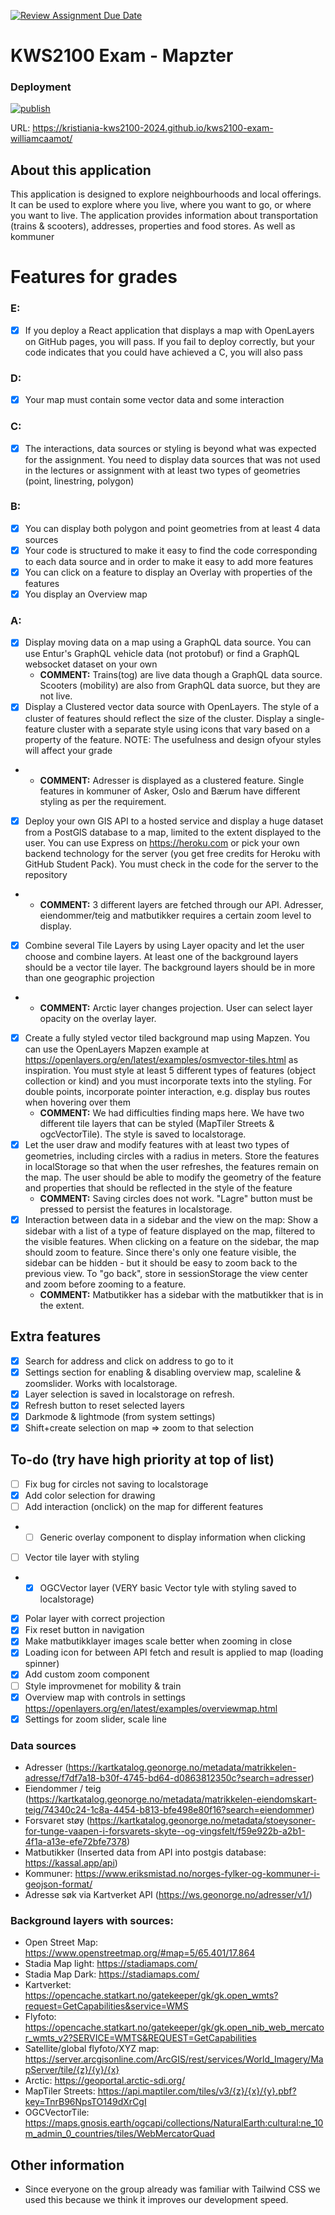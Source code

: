 [![Review Assignment Due Date](https://classroom.github.com/assets/deadline-readme-button-24ddc0f5d75046c5622901739e7c5dd533143b0c8e959d652212380cedb1ea36.svg)](https://classroom.github.com/a/y-IGFidy)

# KWS2100 Exam - Mapzter

### Deployment

[![publish](https://github.com/kristiania-kws2100-2024/kws2100-exam-williamcaamot/actions/workflows/publish.yaml/badge.svg)](https://github.com/kristiania-kws2100-2024/kws2100-exam-williamcaamot/actions)

URL: https://kristiania-kws2100-2024.github.io/kws2100-exam-williamcaamot/

## About this application

This application is designed to explore neighbourhoods and local offerings. It can be used to explore where you live, where you want to go, or where you want to live. The application provides information about transportation (trains & scooters), addresses, properties and food stores. As well as kommuner

# Features for grades

### E:

- [x] If you deploy a React application that displays a map with OpenLayers on GitHub pages, you will pass. If you fail to deploy correctly, but your code indicates that you could have achieved a C, you will also pass

### D:

- [x] Your map must contain some vector data and some interaction

### C:

- [x] The interactions, data sources or styling is beyond what was expected for the assignment. You need to display data sources that was not used in the lectures or assignment with at least two types of geometries (point, linestring, polygon)

### B:

- [x] You can display both polygon and point geometries from at least 4 data sources
- [x] Your code is structured to make it easy to find the code corresponding to each data source and in order to make it easy to add more features
- [x] You can click on a feature to display an Overlay with properties of the features
- [x] You display an Overview map

### A:

- [x] Display moving data on a map using a GraphQL data source. You can use Entur's GraphQL vehicle data (not protobuf) or find a GraphQL websocket dataset on your own
  - **COMMENT:** Trains(tog) are live data though a GraphQL data source. Scooters (mobility) are also from GraphQL data suorce, but they are not live.
- [x] Display a Clustered vector data source with OpenLayers. The style of a cluster of features should reflect the size of the cluster. Display a single-feature cluster with a separate style using icons that vary based on a property of the feature. NOTE: The usefulness and design ofyour styles will affect your grade
- - **COMMENT:** Adresser is displayed as a clustered feature. Single features in kommuner of Asker, Oslo and Bærum have different styling as per the requirement.
- [x] Deploy your own GIS API to a hosted service and display a huge dataset from a PostGlS database to a map, limited to the extent displayed to the user. You can use Express on https://heroku.com or pick your own backend technology for the server (you get free credits for Heroku with GitHub Student Pack). You must check in the code for the server to the repository
- - **COMMENT:** 3 different layers are fetched through our API. Adresser, eiendommer/teig and matbutikker requires a certain zoom level to display.
- [x] Combine several Tile Layers by using Layer opacity and let the user choose and combine layers. At least one of the background layers should be a vector tile layer. The background layers should be in more than one geographic projection
- - **COMMENT:** Arctic layer changes projection. User can select layer opacity on the overlay layer.
- [x] Create a fully styled vector tiled background map using Mapzen. You can use the OpenLayers Mapzen example at https://openlayers.org/en/latest/examples/osmvector-tiles.html as inspiration. You must style at least 5 different types of features (object collection or kind) and you must incorporate texts into the styling. For double points, incorporate pointer interaction, e.g. display bus routes when hovering over them
  - **COMMENT:** We had difficulties finding maps here. We have two different tile layers that can be styled (MapTiler Streets & ogcVectorTile). The style is saved to localstorage.
- [x] Let the user draw and modify features with at least two types of geometries, including circles with a radius in meters. Store the features in localStorage so that when the user refreshes, the features remain on the map. The user should be able to modify the geometry of the feature and properties that should be reflected in the style of the feature
  - **COMMENT:** Saving circles does not work. "Lagre" button must be pressed to persist the features in localstorage.
- [x] Interaction between data in a sidebar and the view on the map: Show a sidebar with a list of a type of feature displayed on the map, filtered to the visible features. When clicking on a feature on the sidebar, the map should zoom to feature. Since there's only one feature visible, the sidebar can be hidden - but it should be easy to zoom back to the previous view. To "go back", store in sessionStorage the view center and zoom before zooming to a feature.
  - **COMMENT:** Matbutikker has a sidebar with the matbutikker that is in the extent.

## Extra features

- [x] Search for address and click on address to go to it
- [x] Settings section for enabling & disabling overview map, scaleline & zoomslider. Works with localstorage.
- [x] Layer selection is saved in localstorage on refresh.
- [x] Refresh button to reset selected layers
- [x] Darkmode & lightmode (from system settings)
- [x] Shift+create selection on map => zoom to that selection

## To-do (try have high priority at top of list)

- [ ] Fix bug for circles not saving to localstorage
- [x] Add color selection for drawing
- [ ] Add interaction (onclick) on the map for different features
- - [ ] Generic overlay component to display information when clicking
- [ ] Vector tile layer with styling
- - [x] OGCVector layer (VERY basic Vector tyle with styling saved to localstorage)
- [x] Polar layer with correct projection
- [x] Fix reset button in navigation
- [x] Make matbutikklayer images scale better when zooming in close
- [x] Loading icon for between API fetch and result is applied to map (loading spinner)
- [x] Add custom zoom component
- [ ] Style improvmenet for mobility & train
- [x] Overview map with controls in settings https://openlayers.org/en/latest/examples/overviewmap.html
- [x] Settings for zoom slider, scale line

### Data sources

- Adresser (https://kartkatalog.geonorge.no/metadata/matrikkelen-adresse/f7df7a18-b30f-4745-bd64-d0863812350c?search=adresser)
- Eiendommer / teig (https://kartkatalog.geonorge.no/metadata/matrikkelen-eiendomskart-teig/74340c24-1c8a-4454-b813-bfe498e80f16?search=eiendommer)
- Forsvaret støy (https://kartkatalog.geonorge.no/metadata/stoeysoner-for-tunge-vaapen-i-forsvarets-skyte--og-vingsfelt/f59e922b-a2b1-4f1a-a13e-efe72bfe7378)
- Matbutikker (Inserted data from API into postgis database: https://kassal.app/api)
- Kommuner: https://www.eriksmistad.no/norges-fylker-og-kommuner-i-geojson-format/
- Adresse søk via Kartverket API (https://ws.geonorge.no/adresser/v1/)

### Background layers with sources:

- Open Street Map: https://www.openstreetmap.org/#map=5/65.401/17.864
- Stadia Map light: https://stadiamaps.com/
- Stadia Map Dark: https://stadiamaps.com/
- Kartverket: https://opencache.statkart.no/gatekeeper/gk/gk.open_wmts?request=GetCapabilities&service=WMS
- Flyfoto: https://opencache.statkart.no/gatekeeper/gk/gk.open_nib_web_mercator_wmts_v2?SERVICE=WMTS&REQUEST=GetCapabilities
- Satellite/global flyfoto/XYZ map: https://server.arcgisonline.com/ArcGIS/rest/services/World_Imagery/MapServer/tile/{z}/{y}/{x} 
- Arctic: https://geoportal.arctic-sdi.org/
- MapTiler Streets: https://api.maptiler.com/tiles/v3/{z}/{x}/{y}.pbf?key=TnrB96NpsTO149dXrCgI
- OGCVectorTile: https://maps.gnosis.earth/ogcapi/collections/NaturalEarth:cultural:ne_10m_admin_0_countries/tiles/WebMercatorQuad

## Other information

- Since everyone on the group already was familiar with Tailwind CSS we used this because we think it improves our development speed.
